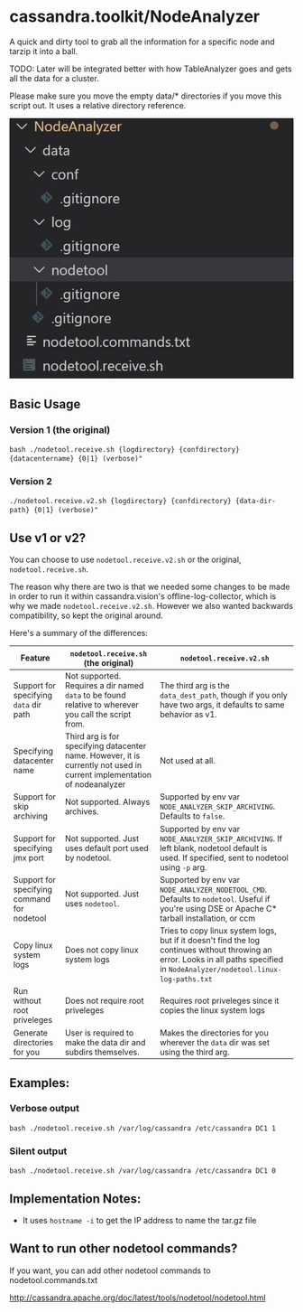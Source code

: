 # cassandra.toolkit/NodeAnalyzer
A quick and dirty tool to grab all the information for a specific node and tarzip it into a ball. 

TODO: Later will be integrated better with how TableAnalyzer goes and gets all the data for a cluster. 

Please make sure you move the empty data/* directories if you move this script out. It uses a relative directory reference. 

![NodeAnalyzer Folders](./assets/NodeAnalyzer_folders.jpg)

## Basic Usage
### Version 1 (the original)
```
bash ./nodetool.receive.sh {logdirectory} {confdirectory} {datacentername} {0|1} (verbose)"
```

### Version 2
```
./nodetool.receive.v2.sh {logdirectory} {confdirectory} {data-dir-path} {0|1} (verbose)"
```

## Use v1 or v2?
You can choose to use `nodetool.receive.v2.sh` or the original, `nodetool.receive.sh`. 

The reason why there are two is that we needed some changes to be made in order to run it within cassandra.vision's offline-log-collector, which is why we made `nodetool.receive.v2.sh`. However we also wanted backwards compatibility, so kept the original around. 

Here's a summary of the differences:

| Feature | `nodetool.receive.sh` (the original) | `nodetool.receive.v2.sh` |  
| ------- | ------------------------------------ | ------ |  
| Support for specifying `data` dir path | Not supported. Requires a dir named `data` to be found relative to wherever you call the script from. | The third arg is the `data_dest_path`, though if you only have two args, it defaults to same behavior as v1. |  
| Specifying datacenter name  | Third arg is for specifying datacenter name. However, it is currently not used in current implementation of nodeanalyzer | Not used at all. |  
| Support for skip archiving | Not supported. Always archives.  | Supported by env var `NODE_ANALYZER_SKIP_ARCHIVING`. Defaults to `false`.  |  
| Support for specifying jmx port | Not supported. Just uses default port used by nodetool. | Supported by env var `NODE_ANALYZER_SKIP_ARCHIVING`. If left blank, nodetool default is used. If specified, sent to nodetool using `-p` arg. |  
| Support for specifying command for nodetool | Not supported. Just uses `nodetool`. | Supported by env var `NODE_ANALYZER_NODETOOL_CMD`. Defaults to `nodetool`. Useful if you're using DSE or Apache C* tarball installation, or ccm |  
| Copy linux system logs | Does not copy linux system logs | Tries to copy linux system logs, but if it doesn't find the log continues without throwing an error. Looks in all paths specified in `NodeAnalyzer/nodetool.linux-log-paths.txt` |  
| Run without root priveleges | Does not require root priveleges | Requires root priveleges since it copies the linux system logs |  
| Generate directories for you | User is required to make the data dir and subdirs themselves. | Makes the directories for you wherever the `data` dir was set using the third arg. |  


## Examples:

### Verbose output 

```
bash ./nodetool.receive.sh /var/log/cassandra /etc/cassandra DC1 1
```

### Silent output 

```
bash ./nodetool.receive.sh /var/log/cassandra /etc/cassandra DC1 0
```

## Implementation Notes:
- It uses `hostname -i` to get the IP address to name the tar.gz file

## Want to run other nodetool commands?
If you want, you can add other nodetool commands to nodetool.commands.txt

http://cassandra.apache.org/doc/latest/tools/nodetool/nodetool.html
